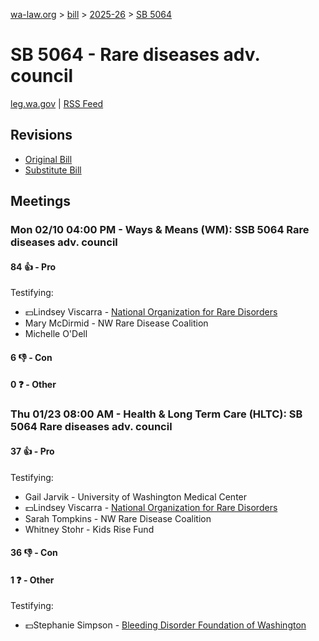 [wa-law.org](/) > [bill](/bill/) > [2025-26](/bill/2025-26/) > [SB 5064](/bill/2025-26/sb/5064/)

# SB 5064 - Rare diseases adv. council
[leg.wa.gov](https://app.leg.wa.gov/billsummary?BillNumber=5064&Year=2025&Initiative=false) | [RSS Feed](./rss.xml)

## Revisions
* [Original Bill](1/)
* [Substitute Bill](S/)

## Meetings
### Mon 02/10 04:00 PM - Ways & Means (WM): SSB 5064 Rare diseases adv. council
#### 84 👍 - Pro
Testifying:
* 💵Lindsey Viscarra - [National Organization for Rare Disorders](/org/national_organization_for_rare_disorders/)
* Mary McDirmid - NW Rare Disease Coalition
* Michelle O'Dell

#### 6 👎 - Con

#### 0 ❓ - Other

### Thu 01/23 08:00 AM - Health & Long Term Care (HLTC): SB 5064 Rare diseases adv. council
#### 37 👍 - Pro
Testifying:
* Gail Jarvik - University of Washington Medical Center
* 💵Lindsey Viscarra - [National Organization for Rare Disorders](/org/national_organization_for_rare_disorders/)
* Sarah Tompkins - NW Rare Disease Coalition
* Whitney Stohr - Kids Rise Fund

#### 36 👎 - Con

#### 1 ❓ - Other
Testifying:
* 💵Stephanie Simpson - [Bleeding Disorder Foundation of Washington](/org/bleeding_disorder_foundation_of_washington/)
